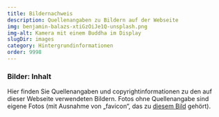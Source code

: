 ```yaml
---
title: Bildernachweis
description: Quellenangaben zu Bildern auf der Webseite 
img: benjamin-balazs-xtiGzOiJe1Q-unsplash.png
img-alt: Kamera mit einem Buddha im Display 
slugDir: images
category: Hintergrundinformationen
order: 9998
---
```


### Bilder: Inhalt
Hier finden Sie Quellenangaben und copyrightinformationen zu den auf dieser Webseite verwendeten Bildern. Fotos ohne Quellenangabe sind eigene Fotos (mit Ausnahme von „favicon“, das zu [diesem Bild](/images/pexels-francesco-ungaro-464327) gehört).
